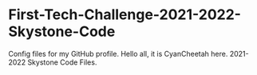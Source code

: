# First-Tech-Challenge-2021-2022-Skystone-Code
Config files for my GitHub profile.
Hello all, it is CyanCheetah here. 2021-2022 Skystone Code Files. 
